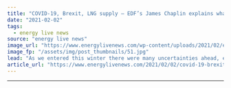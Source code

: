 ```yaml
---
title: "COVID-19, Brexit, LNG supply – EDF’s James Chaplin explains what’s affecting the UK Power Market this winter"
date: "2021-02-02"
tags: 
  - energy live news
source: "energy live news"
image_url: "https://www.energylivenews.com/wp-content/uploads/2021/02/edf_feb2021_pmw_eln_720x412px.jpg"
image_fp: "/assets/img/post_thumbnails/51.jpg"
lead: "As we entered this winter there were many uncertainties ahead, even more so than normal with weather, LNG supply, Brexit and COVID-19 at the forefront of the market. These uncertainties have certainly not disappointed with high volatility seen over the past few months."
article_url: "https://www.energylivenews.com/2021/02/02/covid-19-brexit-lng-supply-edfs-james-chaplin-explains-whats-affecting-the-uk-power-market-this-winter/"
---
```


---
